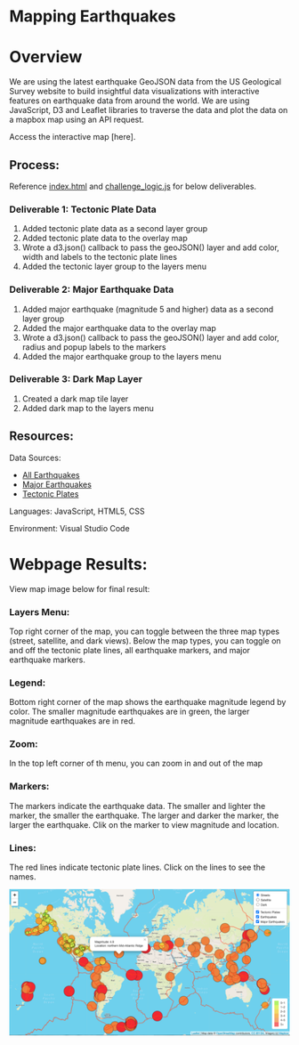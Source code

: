 # Mapping Earthquakes

# Overview

We are using the latest earthquake GeoJSON data from the US Geological Survey website to build insightful data visualizations with interactive features on earthquake data from around the world. We are using JavaScript, D3 and Leaflet libraries to traverse the data and plot the data on a mapbox map using an API request. 

Access the interactive map [here].

## Process:
Reference [index.html](https://github.com/corispade/Mapping_Earthquakes_1/blob/main/Earthquake_Challenge/index.html) and [challenge_logic.js](https://github.com/corispade/Mapping_Earthquakes_1/blob/main/Earthquake_Challenge/static/js/challenge_logic.js) for below deliverables.

### Deliverable 1: Tectonic Plate Data
1. Added tectonic plate data as a second layer group
2. Added tectonic plate data to the overlay map
3. Wrote a d3.json() callback to pass the geoJSON() layer and add color, width and labels to the tectonic plate lines
4. Added the tectonic layer group to the layers menu

### Deliverable 2: Major Earthquake Data
1. Added major earthquake (magnitude 5 and higher) data as a second layer group
2. Added the major earthquake data to the overlay map
3. Wrote a d3.json() callback to pass the geoJSON() layer and add color, radius and popup labels to the markers
4. Added the major earthquake group to the layers menu

### Deliverable 3: Dark Map Layer
1. Created a dark map tile layer
2. Added dark map to the layers menu

## Resources:
Data Sources: 
* [All Earthquakes](https://earthquake.usgs.gov/earthquakes/feed/v1.0/summary/all_week.geojson)
* [Major Earthquakes](https://earthquake.usgs.gov/earthquakes/feed/v1.0/summary/4.5_week.geojson)
* [Tectonic Plates](https://raw.githubusercontent.com/fraxen/tectonicplates/master/GeoJSON/PB2002_boundaries.json)

Languages: JavaScript, HTML5, CSS

Environment: Visual Studio Code

# Webpage Results:
View map image below for final result:

### Layers Menu: 
Top right corner of the map, you can toggle between the three map types (street, satellite, and dark views). Below the map types, you can toggle on and off the tectonic plate lines, all earthquake markers, and major earthquake markers.

### Legend: 
Bottom right corner of the map shows the earthquake magnitude legend by color. The smaller magnitude earthquakes are in green, the larger magnitude earthquakes are in red.

### Zoom: 
In the top left corner of th menu, you can zoom in and out of the map

### Markers: 
The markers indicate the earthquake data. The smaller and lighter the marker, the smaller the earthquake. The larger and darker the marker, the larger the earthquake. Clik on the marker to view magnitude and location. 

### Lines: 
The red lines indicate tectonic plate lines. Click on the lines to see the names. 

![picture](https://github.com/corispade/Mapping_Earthquakes_1/blob/main/Earthquake_Challenge/static/images/completed_map.png)
